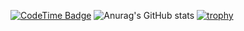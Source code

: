 [![CodeTime Badge](https://img.shields.io/endpoint?style=flat-square&color=222&url=https%3A%2F%2Fapi.codetime.dev%2Fshield%3Fid%3D25369%26project%3D%26in=0)](https://codetime.dev)
![Anurag's GitHub stats](https://github-readme-stats.vercel.app/api?username=yuyu1815&show_icons=true&bg_color=00000000)
[![trophy](https://github-profile-trophy.vercel.app/?username=yuyu1815)](https://github.com/ryo-ma/github-profile-trophy)
